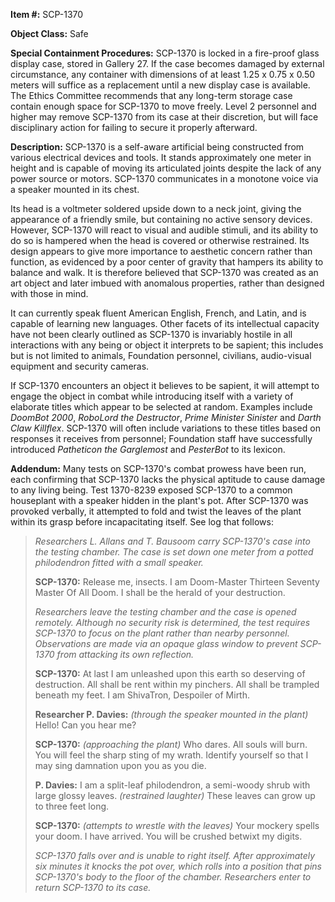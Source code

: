 **Item #:** SCP-1370

**Object Class:** Safe

**Special Containment Procedures:** SCP-1370 is locked in a fire-proof glass display case, stored in Gallery 27. If the case becomes damaged by external circumstance, any container with dimensions of at least 1.25 x 0.75 x 0.50 meters will suffice as a replacement until a new display case is available. The Ethics Committee recommends that any long-term storage case contain enough space for SCP-1370 to move freely. Level 2 personnel and higher may remove SCP-1370 from its case at their discretion, but will face disciplinary action for failing to secure it properly afterward.

**Description:** SCP-1370 is a self-aware artificial being constructed from various electrical devices and tools. It stands approximately one meter in height and is capable of moving its articulated joints despite the lack of any power source or motors. SCP-1370 communicates in a monotone voice via a speaker mounted in its chest.

Its head is a voltmeter soldered upside down to a neck joint, giving the appearance of a friendly smile, but containing no active sensory devices. However, SCP-1370 will react to visual and audible stimuli, and its ability to do so is hampered when the head is covered or otherwise restrained. Its design appears to give more importance to aesthetic concern rather than function, as evidenced by a poor center of gravity that hampers its ability to balance and walk. It is therefore believed that SCP-1370 was created as an art object and later imbued with anomalous properties, rather than designed with those in mind.

It can currently speak fluent American English, French, and Latin, and is capable of learning new languages. Other facets of its intellectual capacity have not been clearly outlined as SCP-1370 is invariably hostile in all interactions with any being or object it interprets to be sapient; this includes but is not limited to animals, Foundation personnel, civilians, audio-visual equipment and security cameras.

If SCP-1370 encounters an object it believes to be sapient, it will attempt to engage the object in combat while introducing itself with a variety of elaborate titles which appear to be selected at random. Examples include _DoomBot 2000_, _RoboLord the Destructor_, _Prime Minister Sinister_ and _Darth Claw Killflex_. SCP-1370 will often include variations to these titles based on responses it receives from personnel; Foundation staff have successfully introduced _Patheticon the Garglemost_ and _PesterBot_ to its lexicon.

**Addendum:** Many tests on SCP-1370's combat prowess have been run, each confirming that SCP-1370 lacks the physical aptitude to cause damage to any living being. Test 1370-8239 exposed SCP-1370 to a common houseplant with a speaker hidden in the plant's pot. After SCP-1370 was provoked verbally, it attempted to fold and twist the leaves of the plant within its grasp before incapacitating itself. See log that follows:

> _Researchers L. Allans and T. Bausoom carry SCP-1370's case into the testing chamber. The case is set down one meter from a potted philodendron fitted with a small speaker._
> 
> **SCP-1370:** Release me, insects. I am Doom-Master Thirteen Seventy Master Of All Doom. I shall be the herald of your destruction.
> 
> _Researchers leave the testing chamber and the case is opened remotely. Although no security risk is determined, the test requires SCP-1370 to focus on the plant rather than nearby personnel. Observations are made via an opaque glass window to prevent SCP-1370 from attacking its own reflection._
> 
> **SCP-1370:** At last I am unleashed upon this earth so deserving of destruction. All shall be rent within my pinchers. All shall be trampled beneath my feet. I am ShivaTron, Despoiler of Mirth.
> 
> **Researcher P. Davies:** _(through the speaker mounted in the plant)_ Hello! Can you hear me?
> 
> **SCP-1370:** _(approaching the plant)_ Who dares. All souls will burn. You will feel the sharp sting of my wrath. Identify yourself so that I may sing damnation upon you as you die.
> 
> **P. Davies:** I am a split-leaf philodendron, a semi-woody shrub with large glossy leaves. _(restrained laughter)_ These leaves can grow up to three feet long.
> 
> **SCP-1370:** _(attempts to wrestle with the leaves)_ Your mockery spells your doom. I have arrived. You will be crushed betwixt my digits.
> 
> _SCP-1370 falls over and is unable to right itself. After approximately six minutes it knocks the pot over, which rolls into a position that pins SCP-1370's body to the floor of the chamber. Researchers enter to return SCP-1370 to its case._